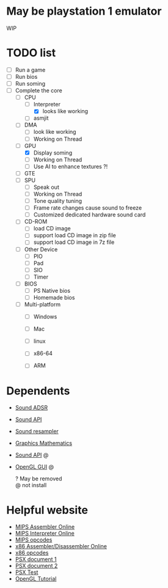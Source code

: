 # May be playstation 1 emulator

WIP


# TODO list

* [ ] Run a game
* [ ] Run bios
* [ ] Run soming
* [ ] Complete the core
  * [ ] CPU
    * [ ] Interpreter
      * [x] looks like working
    * [ ] asmjit
  * [ ] DMA
    * [ ] look like working
    * [ ] Working on Thread
  * [ ] GPU
    * [x] Display soming
    * [ ] Working on Thread
    * [ ] Use AI to enhance textures ?!
  * [ ] GTE
  * [ ] SPU
    * [ ] Speak out
    * [ ] Working on Thread
    * [ ] Tone quality tuning
    * [ ] Frame rate changes cause sound to freeze
    * [ ] Customized dedicated hardware sound card
  * [ ] CD-ROM
    * [ ] load CD image
    * [ ] support load CD image in zip file
    * [ ] support load CD image in 7z file
  * [ ] Other Device
    * [ ] PIO
    * [ ] Pad
    * [ ] SIO
    * [ ] Timer
  * [ ] BIOS
    * [ ] PS Native bios
    * [ ] Homemade bios
  * [ ] Multi-platform
    * [ ] Windows
    * [ ] Mac
    * [ ] linux
    * [ ] x86-64
    * [ ] ARM


# Dependents

* [Sound ADSR](https://github.com/kylophone/libADSR)
* [Sound API](https://github.com/thestk/rtaudio)
* [Sound resampler](https://github.com/avaneev/r8brain-free-src)
* [Graphics Mathematics](http://eigen.tuxfamily.org/index.php?title=Main_Page)
* [Sound API](https://github.com/jarikomppa/soloud) @
* [OpenGL GUI](https://github.com/wjakob/nanogui) @

  ? May be removed  
  @ not install


# Helpful website

* [MIPS Assembler Online](http://www.kurtm.net/mipsasm/index.cgi)
* [MIPS Interpreter Online](https://dannyqiu.me/mips-interpreter/)
* [MIPS opcodes](https://opencores.org/projects/plasma/opcodes)
* [x86 Assembler/Disassembler Online](https://defuse.ca/online-x86-assembler.htm#disassembly)
* [x86 opcodes](http://www.mathemainzel.info/files/x86asmref.html)
* [PSX document 1](http://hitmen.c02.at/html/psx_docs.html)
* [PSX document 2](https://github.com/simias/psx-guide)
* [PSX Test](https://github.com/simias/psx-hardware-tests)
* [OpenGL Tutorial](http://www.opengl-tutorial.org/)